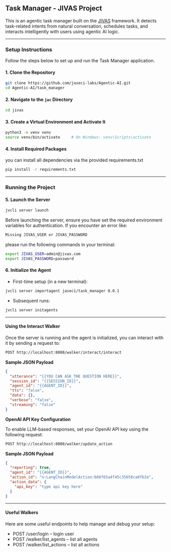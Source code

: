 ## Task Manager - JIVAS Project

This is an agentic task manager built on the [JIVAS](https://github.com/TrueSelph/jivas) framework. It detects task-related intents from natural conversation, schedules tasks, and interacts intelligently with users using agentic AI logic.

---

### Setup Instructions

Follow the steps below to set up and run the Task Manager application.

#### 1. Clone the Repository

```bash
git clone https://github.com/jaseci-labs/Agentic-AI.git
cd Agentic-AI/task_manager
```

#### 2. Navigate to the `jac` Directory

```bash
cd jivas
```

#### 3. Create a Virtual Environment and Activate It

```bash
python3 -m venv venv
source venv/bin/activate     # On Windows: venv\Scripts\activate
```

#### 4. Install Required Packages

you can install all dependencies via the provided requirements.txt

```bash
pip install -r requirements.txt
```

---

### Running the Project

#### 5. Launch the Server

```bash
jvcli server launch
```

Before launching the server, ensure you have set the required environment variables for authentication. If you encounter an error like:

```bash
Missing JIVAS_USER or JIVAS_PASSWORD
```

please run the following commands in your terminal:

```bash
export JIVAS_USER=admin@jivas.com
export JIVAS_PASSWORD=password
```

#### 6. Initialize the Agent

- First-time setup (in a new terminal):

```bash
jvcli server importagent jaseci/task_manager 0.0.1
```

- Subsequent runs:

```bash
jvcli server initagents
```

---

#### Using the Interact Walker

Once the server is running and the agent is initialized, you can interact with it by sending a request to:

```bash
POST http://localhost:8000/walker/interact/interact
```

**Sample JSON Payload**

```json
{
  "utterance": "{{YOU CAN ASK THE QUESTION HERE}}",
  "session_id": "{{SESSION_ID}}",
  "agent_id": "{{AGENT_ID}}",
  "tts": "false",
  "data": {},
  "verbose": "false",
  "streaming": "false"
}
```

**OpenAI API Key Configuration**

To enable LLM-based responses, set your OpenAI API key using the following request:

```bash
POST http://localhost:8000/walker/update_action
```

**Sample JSON Payload**

```json
{
  "reporting": true,
  "agent_id": "{{AGENT_ID}}",
  "action_id": "n:LangChainModelAction:688f65a4f45c35658ca0fb2e",
  "action_data": {
    "api_key": "type api key here"
  }
}
```

---

#### Useful Walkers

Here are some useful endpoints to help manage and debug your setup:

- POST /user/login – login user
- POST /walker/list_agents – list all agents
- POST /walker/list_actions – list all actions

